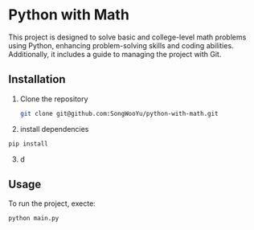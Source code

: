 # Python with Math

This project is designed to solve basic and college-level math problems using Python, enhancing problem-solving skills and coding abilities. Additionally, it includes a guide to managing the project with Git.

## Installation
1. Clone the repository
   ```bash
   git clone git@github.com:SongWooYu/python-with-math.git
   ```

2. install dependencies
  ```bash
  pip install
  ```

3. d


## Usage
To run the project, execte:
```bash
python main.py
```


